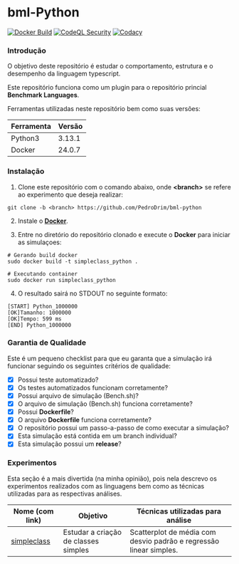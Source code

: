 # bml-Python

[![Docker Build](https://github.com/PedroDrim/bml-python/actions/workflows/python.yml/badge.svg?branch=simpleclass)](https://github.com/PedroDrim/bml-python/actions)
[![CodeQL Security](https://github.com/PedroDrim/bml-python/actions/workflows/codeql.yml/badge.svg?branch=simpleclass)](https://github.com/PedroDrim/bml-python/actions)
[![Codacy](https://github.com/PedroDrim/bml-python/actions/workflows/codacy.yml/badge.svg?branch=simpleclass)](https://github.com/PedroDrim/bml-python/actions)

### Introdução

O objetivo deste repositório é estudar o comportamento, estrutura e o desempenho da linguagem typescript.

Este repositório funciona como um plugin para o repositório princial **Benchmark Languages**.

Ferramentas utilizadas neste repositório bem como suas versões:

|Ferramenta |Versão  |
|-----------|--------|
|Python3    |3.13.1  |
|Docker     |24.0.7  |

### Instalação

1. Clone este repositório com o comando abaixo, onde **\<branch\>** se refere ao experimento que deseja realizar:

```
git clone -b <branch> https://github.com/PedroDrim/bml-python
```

2. Instale o [**Docker**](https://docs.docker.com/engine/install/).

3. Entre no diretório do repositório clonado e execute o **Docker** para iniciar as simulaçoes:

```
# Gerando build docker
sudo docker build -t simpleclass_python .

# Executando container
sudo docker run simpleclass_python
```

4. O resultado sairá no STDOUT no seguinte formato:

```
[START] Python_1000000
[OK]Tamanho: 1000000
[OK]Tempo: 599 ms
[END] Python_1000000
```

### Garantia de Qualidade

Este é um pequeno checklist para que eu garanta que a simulação irá funcionar seguindo os seguintes critérios de qualidade:

- [x] Possui teste automatizado?
- [x] Os testes automatizados funcionam corretamente?
- [x] Possui arquivo de simulação (Bench.sh)?
- [x] O arquivo de simulação (Bench.sh) funciona corretamente?
- [x] Possui **Dockerfile**?
- [x] O arquivo **Dockerfile** funciona corretamente?
- [x] O repositório possui um passo-a-passo de como executar a simulação?
- [x] Esta simulação está contida em um branch individual?
- [x] Esta simulação possui um **release**?

### Experimentos

Esta seção é a mais divertida (na minha opinião), pois nela descrevo os experimentos realizados com as linguagens bem como as técnicas utilizadas para as respectivas análises.

| Nome (com link) | Objetivo | Técnicas utilizadas para análise |
|-----------------|----------|----------------------------------|
| [simpleclass](https://github.com/PedroDrim/Benchmark-Languages/blob/simpleclass/Documents/simpleclass.md) | Estudar a criação de classes simples | Scatterplot de média com desvio padrão e regressão linear simples.|
